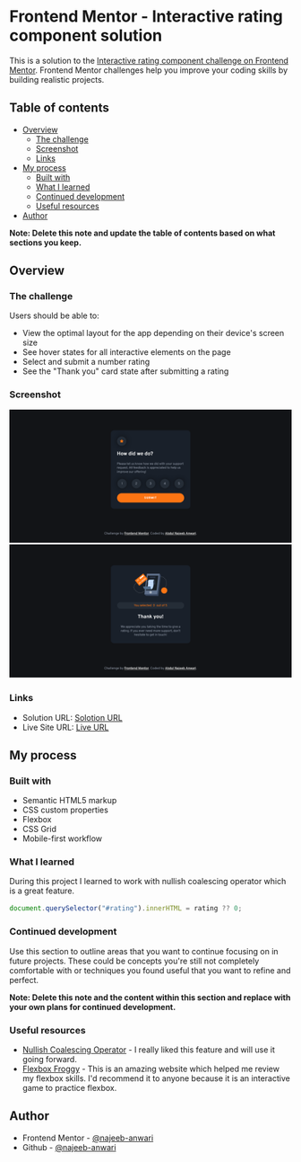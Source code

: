 # Frontend Mentor - Interactive rating component solution

This is a solution to the [Interactive rating component challenge on Frontend Mentor](https://www.frontendmentor.io/challenges/interactive-rating-component-koxpeBUmI). Frontend Mentor challenges help you improve your coding skills by building realistic projects. 

## Table of contents

- [Overview](#overview)
  - [The challenge](#the-challenge)
  - [Screenshot](#screenshot)
  - [Links](#links)
- [My process](#my-process)
  - [Built with](#built-with)
  - [What I learned](#what-i-learned)
  - [Continued development](#continued-development)
  - [Useful resources](#useful-resources)
- [Author](#author)

**Note: Delete this note and update the table of contents based on what sections you keep.**

## Overview

### The challenge

Users should be able to:

- View the optimal layout for the app depending on their device's screen size
- See hover states for all interactive elements on the page
- Select and submit a number rating
- See the "Thank you" card state after submitting a rating

### Screenshot

![](./design/desktop-preview.png)
![](./design/desktop-thank-you-state.png)


### Links

- Solution URL: [Solotion URL](https://github.com/najeeb-anwari/interactive-rating-component-using-flexbox)
- Live Site URL: [Live URL](https://najeeb-anwari.github.io/interactive-rating-component-using-flexbox/)

## My process

### Built with

- Semantic HTML5 markup
- CSS custom properties
- Flexbox
- CSS Grid
- Mobile-first workflow

### What I learned

During this project I learned to work with nullish coalescing operator which is a great feature.

```js
document.querySelector("#rating").innerHTML = rating ?? 0;
```

### Continued development

Use this section to outline areas that you want to continue focusing on in future projects. These could be concepts you're still not completely comfortable with or techniques you found useful that you want to refine and perfect.

**Note: Delete this note and the content within this section and replace with your own plans for continued development.**

### Useful resources

- [Nullish Coalescing Operator](https://developer.mozilla.org/en-US/docs/Web/JavaScript/Reference/Operators/Nullish_coalescing_operator) - I really liked this feature and will use it going forward.
- [Flexbox Froggy](https://flexboxfroggy.com/) - This is an amazing website which helped me review my flexbox skills. I'd recommend it to anyone because it is an interactive game to practice flexbox.


## Author

- Frontend Mentor - [@najeeb-anwari](https://www.frontendmentor.io/profile/najeeb-anwari)
- Github - [@najeeb-anwari](https://github.com/najeeb-anwari)
